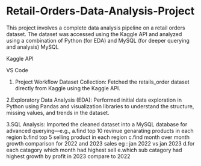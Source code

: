 # Retail-Orders-Data-Analysis-Project
This project involves a complete data analysis pipeline on a retail orders dataset. The dataset was accessed using the Kaggle API and analyzed using a combination of Python (for EDA) and MySQL (for deeper querying and analysis)
MySQL

Kaggle API

VS Code
1. Project Workflow
Dataset Collection:
Fetched the retails_order dataset directly from Kaggle using the Kaggle API.

2.Exploratory Data Analysis (EDA):
Performed initial data exploration in Python using Pandas and visualization libraries to understand the structure, missing values, and trends in the dataset.

3.SQL Analysis:
Imported the cleaned dataset into a MySQL database for advanced querying—e.g., 
a.find top 10 revinue genarating products in each region
b.find top 5 selling product in each region
c.find month over month growth comparison for 2022 and 2023 sales eg :	jan 2022 vs jan 2023
d.for each catagory which month had highest sell
e.which sub catagory had highest growth by profit in 2023 compare to 2022
